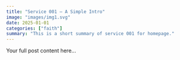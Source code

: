 ```yaml
---
title: "Service 001 — A Simple Intro"
image: "images/img1.svg"
date: 2025-01-01
categories: ["faith"]
summary: "This is a short summary of service 001 for homepage."
---
```


Your full post content here...

